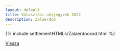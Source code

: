 ```yaml
---
layout: default
title: Választási névjegyzék 2022
description: Zalaerdőd
---
```


{% include settlementHTMLs/Zalaerdooxxd.html %}

[Vissza](./)